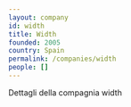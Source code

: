 ```yaml
---
layout: company
id: width
title: Width
founded: 2005
country: Spain
permalink: /companies/width
people: []
---
```


Dettagli della compagnia width